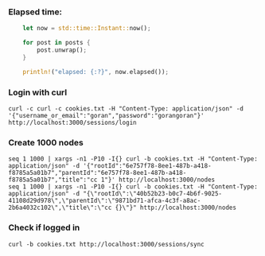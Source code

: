 ### Elapsed time:

```rust 
    let now = std::time::Instant::now();

    for post in posts {
        post.unwrap();
    }

    println!("elapsed: {:?}", now.elapsed());
```

### Login with curl
    curl -c curl -c cookies.txt -H "Content-Type: application/json" -d '{"username_or_email":"goran","password":"gorangoran"}' http://localhost:3000/sessions/login

### Create 1000 nodes
    seq 1 1000 | xargs -n1 -P10 -I{} curl -b cookies.txt -H "Content-Type: application/json" -d '{"rootId":"6e757f78-8ee1-487b-a418-f8785a5a01b7","parentId":"6e757f78-8ee1-487b-a418-f8785a5a01b7","title":"cc 1"}' http://localhost:3000/nodes
    seq 1 1000 | xargs -n1 -P10 -I{} curl -b cookies.txt -H "Content-Type: application/json" -d "{\"rootId\":\"40b52b23-b0c7-4b6f-9025-41108d29d978\",\"parentId\":\"9871bd71-afca-4c3f-a8ac-2b6a4032c102\",\"title\":\"cc {}\"}" http://localhost:3000/nodes


### Check if logged in
    curl -b cookies.txt http://localhost:3000/sessions/sync 